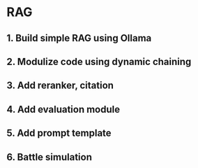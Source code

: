 # RAG

## 1. Build simple RAG using Ollama

## 2. Modulize code using dynamic chaining

## 3. Add reranker, citation

## 4. Add evaluation module

## 5. Add prompt template

## 6. Battle simulation